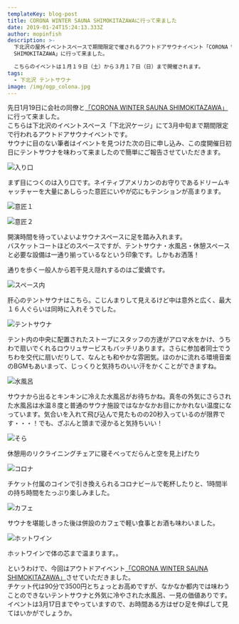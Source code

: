 ```yaml
---
templateKey: blog-post
title: CORONA WINTER SAUNA SHIMOKITAZAWAに行って来ました
date: 2019-01-24T15:24:13.333Z
author: mopinfish
description: >-
  下北沢の屋外イベントスペースで期間限定で催されるアウトドアサウナイベント「CORONA WINTER SAUNA
  SHIMOKITAZAWA」に行って来ました。

  こちらのイベントは１月１９日（土）から３月１７日（日）まで開催されます。
tags:
  - 下北沢 テントサウナ
image: /img/ogp_colona.jpg
---
```

先日1月19日に会社の同僚と[「CORONA WINTER SAUNA SHIMOKITAZAWA」](https://prtimes.jp/main/html/rd/p/000000256.000022856.html)に行って来ました。\
こちらは下北沢のイベントスペース「下北沢ケージ」にて3月中旬まで期間限定で行われるアウトドアサウナイベントです。\
サウナに目のない筆者はイベントを見つけた次の日に申し込み、この度開催日初日にテントサウナを味わって来ましたので簡単にご報告させていただきます。

![入り口](/img/img_2413.jpeg)

まず目につくのは入り口です。ネイティブアメリカンのお守りであるドリームキャッチャーを大量にあしらった意匠にいやが応にもテンションが高まります。

![意匠１](/img/img_2411.jpeg)

![意匠２](/img/img_2410.jpeg)

開演時間を待っていよいよサウナスペースに足を踏み入れます。\
バスケットコートほどのスペースですが、テントサウナ・水風呂・休憩スペースと必要な設備は一通り揃っているなという印象です。しかもお洒落！

通りを歩く一般人から若干見え隠れするのはご愛嬌です。

![スペース内](/img/img_2424.jpeg)

肝心のテントサウナはこちら。こじんまりして見えるけど中は意外と広く、最大１６人ぐらいは同時に入れそうでした。

![テントサウナ](/img/img_2423.jpeg)

テント内の中央に配置されたストーブにスタッフの方達がアロマ水をかけ、うちわで扇いでくれるロウリュサービスもバッチリあります。さらに参加者同士でうちわを交代に扇いだりして、なんとも和やかな雰囲気。ほのかに流れる環境音楽のBGMもあいまって、じっくりと気持ちのいい汗をかくことができますね。

![水風呂](/img/img_2427.jpeg)

サウナから出るとキンキンに冷えた水風呂がお待ちかね。真冬の外気にさらされた水風呂は水温８度と普通のサウナ施設ではなかなかお目にかかれない温度になっています。気合いを入れて飛び込んで見たものの20秒入っているのが限界です・・・！でも、ざぶんと頭まで浸かると気持ちいい！

![そら](/img/img_2426.jpeg)

休憩用のリクライニングチェアに寝そべってだらんと空を見上げたり

![コロナ](/img/img_2429.jpeg)

チケット付属のコインで引き換えられるコロナビールで乾杯したりと、1時間半の持ち時間をたっぷり楽しみました。

![カフェ](/img/img_2417.jpeg)

サウナを堪能しきった後は併設のカフェで軽い食事とお酒も味わいました。

![ホットワイン](/img/img_2431.jpeg)

ホットワインで体の芯まで温まります。。



というわけで、今回はアウトドアイベント[「CORONA WINTER SAUNA SHIMOKITAZAWA」](https://prtimes.jp/main/html/rd/p/000000256.000022856.html)させていただきました。\
チケット代は90分で3500円とちょっとお高めですが、なかなか都内では味わうことのできないテントサウナと外気に冷やされた水風呂、一見の価値ありです。\
イベントは3月17日までやっていますので、お時間ある方はぜひ足を伸ばして見てはいかがでしょうか。
